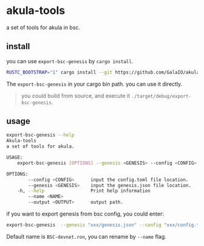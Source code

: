 # akula-tools
a set of tools for akula in bsc.

## install

you can use `export-bsc-genesis` by `cargo install`.

```bash
RUSTC_BOOTSTRAP="1" cargo install --git https://github.com/GalaIO/akula-tools.git --bin export-bsc-genesis
```

The `export-bsc-genesis` in your cargo bin path. you can use it directly.

> you could build from source, and execute it `./target/debug/export-bsc-genesis`.

## usage

```bash
export-bsc-genesis --help
Akula-tools 
a set of tools for akula.

USAGE:
    export-bsc-genesis [OPTIONS] --genesis <GENESIS> --config <CONFIG>

OPTIONS:
        --config <CONFIG>      input the config.toml file location.
        --genesis <GENESIS>    input the genesis.json file location.
    -h, --help                 Print help information
        --name <NAME>          
        --output <OUTPUT>      output path.
```

if you want to export genesis from bsc config, you could enter:

```bash
export-bsc-genesis  --genesis "xxx/genesis.json" --config "xxx/config.toml" --output ~/
```

Default name is `BSC-devnet.ron`, you can rename by `--name` flag.